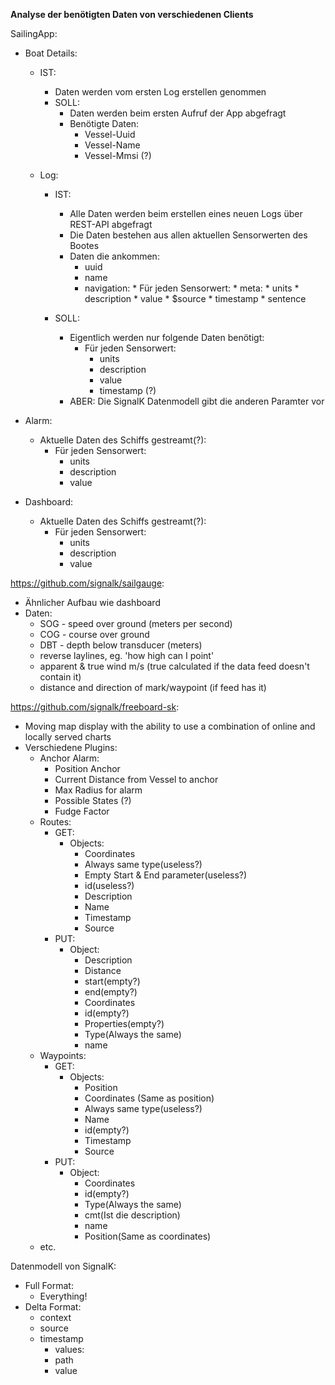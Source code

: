 **Analyse der benötigten Daten von verschiedenen Clients**

SailingApp:

* Boat Details:
	* IST:
		* Daten werden vom ersten Log erstellen genommen	
		* SOLL:
			* Daten werden beim ersten Aufruf der App abgefragt
			* Benötigte Daten:
				* Vessel-Uuid
				* Vessel-Name
				* Vessel-Mmsi (?)
				
	* Log:
		* IST:
			* Alle Daten werden beim erstellen eines neuen Logs über REST-API abgefragt
			* Die Daten bestehen aus allen aktuellen Sensorwerten des Bootes
			* Daten die ankommen:
				* uuid
				* name
				* navigation: 
        				* Für jeden Sensorwert: 
            					* meta: 
                					* units
                					* description
            					* value 
            					* $source 
            					* timestamp 
            					* sentence

		* SOLL: 
			* Eigentlich werden nur folgende Daten benötigt:
				* Für jeden Sensorwert: 
					* units
		 			* description
		 			* value
		 			* timestamp (?)
			* ABER: Die SignalK Datenmodell gibt die anderen Paramter vor
				

 

* Alarm:
	* Aktuelle Daten des Schiffs gestreamt(?):
		* Für jeden Sensorwert: 
			* units
			* description
			* value
			
* Dashboard:
	* Aktuelle Daten des Schiffs gestreamt(?):
		* Für jeden Sensorwert: 
			* units
			* description
			* value
			


https://github.com/signalk/sailgauge:

* Ähnlicher Aufbau wie dashboard
* Daten:
	* SOG - speed over ground (meters per second)
	* COG - course over ground
	* DBT - depth below transducer (meters)
	* reverse laylines, eg. 'how high can I point'
	* apparent & true wind m/s (true calculated if the data feed doesn't contain it)
	* distance and direction of mark/waypoint (if feed has it)

https://github.com/signalk/freeboard-sk:

* Moving map display with the ability to use a combination of online and locally served charts
* Verschiedene Plugins:
	* Anchor Alarm:
		* Position Anchor
		* Current Distance from Vessel to anchor
		* Max Radius for alarm
		* Possible States (?)
		* Fudge Factor
	* Routes:
		* GET:
			* Objects:
				* Coordinates
				* Always same type(useless?)
		 		* Empty Start & End parameter(useless?)
				* id(useless?)
				* Description
				* Name
				* Timestamp
				* Source
		* PUT:
			* Object:
				* Description
				* Distance
				* start(empty?)
				* end(empty?)
				* Coordinates
				* id(empty?)
				* Properties(empty?)
				* Type(Always the same)
				* name
	* Waypoints:
		* GET:
			* Objects:
				* Position
				* Coordinates (Same as position)
				* Always same type(useless?)
				* Name
				* id(empty?)
				* Timestamp
				* Source
		* PUT: 
			* Object:
				* Coordinates
				* id(empty?)
				* Type(Always the same)
				* cmt(Ist die description)
				* name
				* Position(Same as coordinates)
	* etc.

Datenmodell von SignalK:

* Full Format:
	* Everything!
* Delta Format:
	* context
	* source
	* timestamp
   		* values:
		* path
		* value
